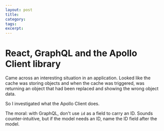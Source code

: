 ```yaml
---
layout: post
title: 
category:
tags:
excerpt:
---
```


# React, GraphQL and the Apollo Client library

Came across an interesting situation in an application. Looked like the cache was storing objects and when the cache was triggered,
was returning an object that had been replaced and showing the wrong object data.

So I investigated what the Apollo Client does.

The moral: with GraphQL, don't use `id` as a field to carry an ID. Sounds counter-intuitive, but if 
the model needs an ID, name the ID field after the model.
